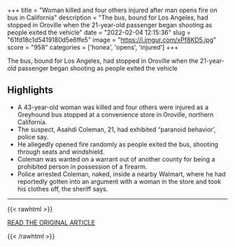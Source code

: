 +++
title = "Woman killed and four others injured after man opens fire on bus in California"
description = "The bus, bound for Los Angeles, had stopped in Oroville when the 21-year-old passenger began shooting as people exited the vehicle"
date = "2022-02-04 12:15:36"
slug = "61fd18c1d5419180d5e6ffe5"
image = "https://i.imgur.com/xPf8KD5.jpg"
score = "958"
categories = ['honea', 'opens', 'injured']
+++

The bus, bound for Los Angeles, had stopped in Oroville when the 21-year-old passenger began shooting as people exited the vehicle

## Highlights

- A 43-year-old woman was killed and four others were injured as a Greyhound bus stopped at a convenience store in Oroville, northern California.
- The suspect, Asahdi Coleman, 21, had exhibited “paranoid behavior’, police say.
- He allegedly opened fire randomly as people exited the bus, shooting through seats and windshield.
- Coleman was wanted on a warrant out of another county for being a prohibited person in possession of a firearm.
- Police arrested Coleman, naked, inside a nearby Walmart, where he had reportedly gotten into an argument with a woman in the store and took his clothes off, the sheriff says.

---

{{< rawhtml >}}
  <p class="article-category">
    <a target="_blank" href="https://www.theguardian.com/us-news/2022/feb/03/greyhound-bus-shooting-oroville-woman-killed">READ THE ORIGINAL ARTICLE</a>
  </p>
{{< /rawhtml >}}
